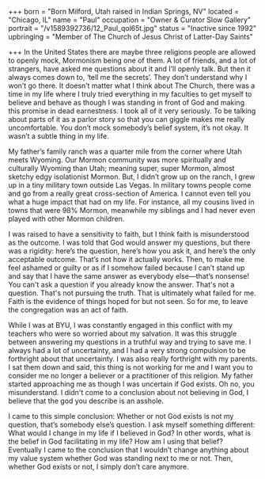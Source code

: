 +++
born = "Born Milford, Utah raised in Indian Springs, NV"
located = "Chicago, IL"
name = "Paul"
occupation = "Owner & Curator Slow Gallery"
portrait = "/v1589392736/12_Paul_qol65t.jpg"
status = "Inactive since 1992"
upbringing = "Member of The Church of Jesus Christ of Latter-Day Saints"

+++
In the United States there are maybe three religions people are allowed to openly mock, Mormonism being one of them. A lot of friends, and a lot of strangers, have asked me questions about it and I’ll openly talk. But then it always comes down to, ‘tell me the secrets’. They don’t understand why I won’t go there. It doesn’t matter what I think about The Church, there was a time in my life where I truly tried everything in my faculties to get myself to believe and behave as though I was standing in front of God and making this promise in dead earnestness. I took all of it very seriously. To be talking about parts of it as a parlor story so that you can giggle makes me really uncomfortable. You don’t mock somebody’s belief system, it’s not okay. It wasn’t a subtle thing in my life.

My father’s family ranch was a quarter mile from the corner where Utah meets Wyoming. Our Mormon community was more spiritually and culturally Wyoming than Utah; meaning super, super Mormon, almost sketchy edgy isolationist Mormon. But, I didn’t grow up on the ranch, I grew up in a tiny military town outside Las Vegas. In military towns people come and go from a really great cross-section of America. I cannot even tell you what a huge impact that had on my life. For instance, all my cousins lived in towns that were 98% Mormon, meanwhile my siblings and I had never even played with other Mormon children.

I was raised to have a sensitivity to faith, but I think faith is misunderstood as the outcome. I was told that God would answer my questions, but there was a rigidity: here’s the question, here’s how you ask it, and here’s the only acceptable outcome. That’s not how it actually works. Then, to make me feel ashamed or guilty or as if I somehow failed because I can’t stand up and say that I have the same answer as everybody else—that’s nonsense! You can't ask a question if you already know the answer. That's not a question. That's not pursuing the truth. That is ultimately what failed for me. Faith is the evidence of things hoped for but not seen. So for me, to leave the congregation was an act of faith.

While I was at BYU, I was constantly engaged in this conflict with my teachers who were so worried about my salvation. It was this struggle between answering my questions in a truthful way and trying to save me. I always had a lot of uncertainty, and I had a very strong compulsion to be forthright about that uncertainty. I was also really forthright with my parents. I sat them down and said, this thing is not working for me and I want you to consider me no longer a believer or a practitioner of this religion. My father started approaching me as though I was uncertain if God exists. Oh no, you misunderstand. I didn't come to a conclusion about not believing in God, I believe that the god you describe is an asshole.

I came to this simple conclusion: Whether or not God exists is not my question, that’s somebody else’s question. I ask myself something different: What would I change in my life if I believed in God? In other words, what is the belief in God facilitating in my life? How am I using that belief? Eventually I came to the conclusion that I wouldn’t change anything about my value system whether God was standing next to me or not. Then, whether God exists or not, I simply don’t care anymore.
